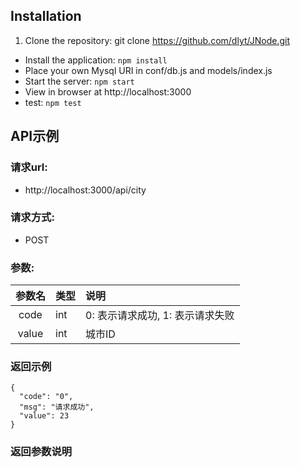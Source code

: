 ## Installation

1.  Clone the repository: git clone https://github.com/dlyt/JNode.git
*  Install the application: `npm install`
*  Place your own Mysql URI in conf/db.js and models/index.js
*  Start the server: `npm start`
*  View in browser at http://localhost:3000
*  test: `npm test`

## API示例

### 请求url:
* http://localhost:3000/api/city

### 请求方式:
* POST

### 参数:

| 参数名| 类型 | 说明 |
|:-------------:|:-------------|:-------------|
| code | int | 0: 表示请求成功, 1: 表示请求失败 |
| value | int | 城市ID |

### 返回示例
```
{
  "code": "0",
  "msg": "请求成功",
  "value": 23
}
```

### 返回参数说明

